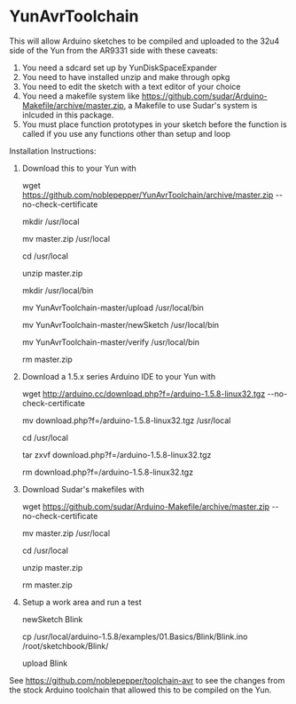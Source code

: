 YunAvrToolchain
===============
This will allow Arduino sketches to be compiled and uploaded to the 32u4 side of the Yun from the AR9331 side with these caveats:

1. You need a sdcard set up by YunDiskSpaceExpander
2. You need to have installed unzip and make through opkg
3. You need to edit the sketch with a text editor of your choice
4. You need a makefile system like https://github.com/sudar/Arduino-Makefile/archive/master.zip, a Makefile to use Sudar's system is inlcuded in this package.
5. You must place function prototypes in your sketch before the function is called if you use any functions other than setup and loop

Installation Instructions:

1. Download this to your Yun with 

    wget https://github.com/noblepepper/YunAvrToolchain/archive/master.zip --no-check-certificate
    
    mkdir /usr/local
    
    mv master.zip /usr/local
    
    cd /usr/local
    
    unzip master.zip
    
    mkdir /usr/local/bin
    
    mv YunAvrToolchain-master/upload /usr/local/bin
    
    mv YunAvrToolchain-master/newSketch /usr/local/bin
    
    mv YunAvrToolchain-master/verify /usr/local/bin
    
    rm master.zip
    
2. Download a 1.5.x series Arduino IDE to your Yun with

    wget http://arduino.cc/download.php?f=/arduino-1.5.8-linux32.tgz --no-check-certificate
    
    mv download.php?f=/arduino-1.5.8-linux32.tgz /usr/local
    
    cd /usr/local
    
    tar zxvf download.php?f=/arduino-1.5.8-linux32.tgz
    
    rm download.php?f=/arduino-1.5.8-linux32.tgz
    
3. Download Sudar's makefiles with

    wget https://github.com/sudar/Arduino-Makefile/archive/master.zip --no-check-certificate
    
    mv master.zip /usr/local
    
    cd /usr/local
    
    unzip master.zip
    
    rm master.zip
    
4. Setup a work area and run a test

    newSketch Blink
     
    cp /usr/local/arduino-1.5.8/examples/01.Basics/Blink/Blink.ino /root/sketchbook/Blink/
    
    upload Blink


See https://github.com/noblepepper/toolchain-avr to see the changes from the stock Arduino toolchain that allowed this to be compiled on the Yun.

